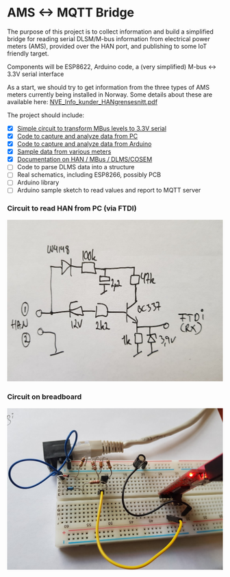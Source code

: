 # AMS <-> MQTT Bridge

The purpose of this project is to collect information and build a simplified bridge for reading serial DLSM/M-bus information from electrical power meters (AMS), provided over the HAN port, and publishing to some IoT friendly target.

Components will be ESP8622, Arduino code, a (very simplified) M-bus <-> 3.3V serial interface

As a start, we should try to get information from the three types of AMS meters currently being installed in Norway. Some details about these are available here: [NVE_Info_kunder_HANgrensesnitt.pdf](Documentation/NVE_Info_kunder_HANgrensesnitt.pdf)

The project should include:
- [x] [Simple circuit to transform MBus levels to 3.3V serial](/Electrical/Simple%20HAN%20to%20FTDI%20Circuit.jpg)
- [x] [Code to capture and analyze data from PC](/Code/HanDebugger)
- [x] [Code to capture and analyze data from Arduino](/Code/ESPDebugger)
- [x] [Sample data from various meters](/Samples)
- [x] [Documentation on HAN / MBus / DLMS/COSEM](/Documentation)
- [ ] Code to parse DLMS data into a structure
- [ ] Real schematics, including ESP8266, possibly PCB
- [ ] Arduino library
- [ ] Arduino sample sketch to read values and report to MQTT server

### Circuit to read HAN from PC (via FTDI)
![Circuit to read HAN from PC](/Electrical/Simple%20HAN%20to%20FTDI%20Circuit.jpg)

### Circuit on breadboard
![Breadboard](/Electrical/Simple%20HAN%20to%20FTDI%20Circuit%20(breadboard).jpg)

